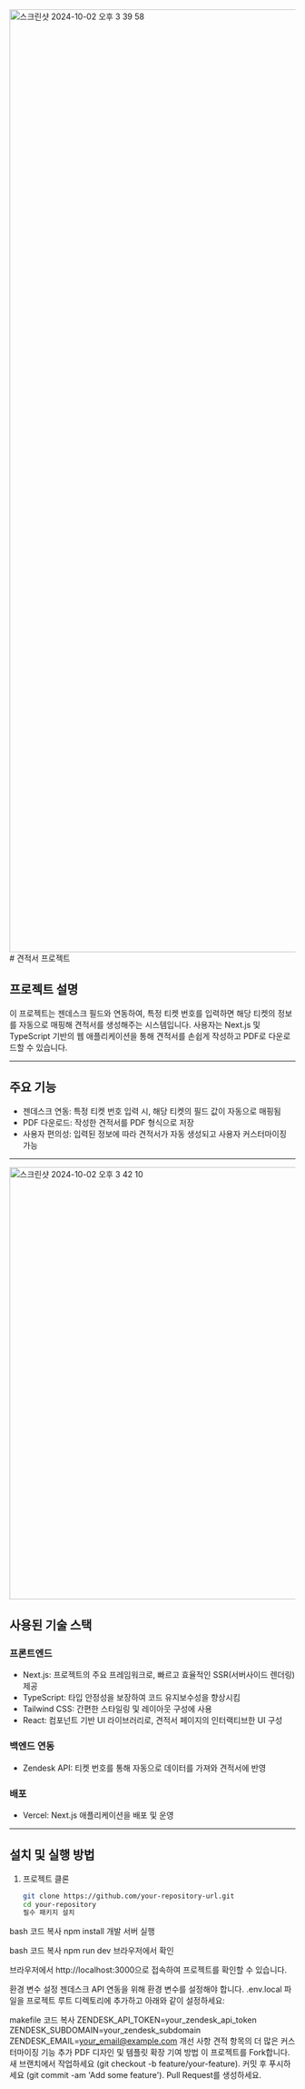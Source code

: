 <img width="1658" alt="스크린샷 2024-10-02 오후 3 39 58" src="https://github.com/user-attachments/assets/9482a814-cf7b-40b8-8b48-1dad3dda04e0">
# 견적서 프로젝트

## 프로젝트 설명

이 프로젝트는 젠데스크 필드와 연동하여, 특정 티켓 번호를 입력하면 해당 티켓의 정보를 자동으로 매핑해 견적서를 생성해주는 시스템입니다. 사용자는 Next.js 및 TypeScript 기반의 웹 애플리케이션을 통해 견적서를 손쉽게 작성하고 PDF로 다운로드할 수 있습니다.

---

## 주요 기능

- 젠데스크 연동: 특정 티켓 번호 입력 시, 해당 티켓의 필드 값이 자동으로 매핑됨
- PDF 다운로드: 작성한 견적서를 PDF 형식으로 저장
- 사용자 편의성: 입력된 정보에 따라 견적서가 자동 생성되고 사용자 커스터마이징 가능

---

<img width="760" alt="스크린샷 2024-10-02 오후 3 42 10" src="https://github.com/user-attachments/assets/3d130057-e67e-44b5-a673-86da32dc6636">


## 사용된 기술 스택

### 프론트엔드

- Next.js: 프로젝트의 주요 프레임워크로, 빠르고 효율적인 SSR(서버사이드 렌더링) 제공
- TypeScript: 타입 안정성을 보장하여 코드 유지보수성을 향상시킴
- Tailwind CSS: 간편한 스타일링 및 레이아웃 구성에 사용
- React: 컴포넌트 기반 UI 라이브러리로, 견적서 페이지의 인터랙티브한 UI 구성

### 백엔드 연동

- Zendesk API: 티켓 번호를 통해 자동으로 데이터를 가져와 견적서에 반영

### 배포

- Vercel: Next.js 애플리케이션을 배포 및 운영

---

## 설치 및 실행 방법

1. 프로젝트 클론

   ```bash
   git clone https://github.com/your-repository-url.git
   cd your-repository
   필수 패키지 설치
   ```

bash
코드 복사
npm install
개발 서버 실행

bash
코드 복사
npm run dev
브라우저에서 확인

브라우저에서 http://localhost:3000으로 접속하여 프로젝트를 확인할 수 있습니다.

환경 변수 설정
젠데스크 API 연동을 위해 환경 변수를 설정해야 합니다. .env.local 파일을 프로젝트 루트 디렉토리에 추가하고 아래와 같이 설정하세요:

makefile
코드 복사
ZENDESK_API_TOKEN=your_zendesk_api_token
ZENDESK_SUBDOMAIN=your_zendesk_subdomain
ZENDESK_EMAIL=your_email@example.com
개선 사항
견적 항목의 더 많은 커스터마이징 기능 추가
PDF 디자인 및 템플릿 확장
기여 방법
이 프로젝트를 Fork합니다.
새 브랜치에서 작업하세요 (git checkout -b feature/your-feature).
커밋 후 푸시하세요 (git commit -am 'Add some feature').
Pull Request를 생성하세요.
